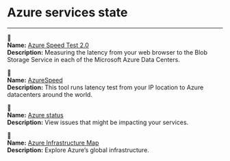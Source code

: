 # Azure services state
---

🔗  
**Name:** [Azure Speed Test 2.0](http://azurespeedtest.azurewebsites.net/)  
**Description:** Measuring the latency from your web browser to the Blob Storage Service in each of the Microsoft Azure Data Centers.  

🔗  
**Name:** [AzureSpeed](https://www.azurespeed.com/)  
**Description:** This tool runs latency test from your IP location to Azure datacenters around the world.  

🔗  
**Name:** [Azure status](https://status.azure.com/)  
**Description:** View issues that might be impacting your services.  

🔗  
**Name:** [Azure Infrastructure Map](https://infrastructuremap.microsoft.com/)  
**Description:** Explore Azure’s global infrastructure.  